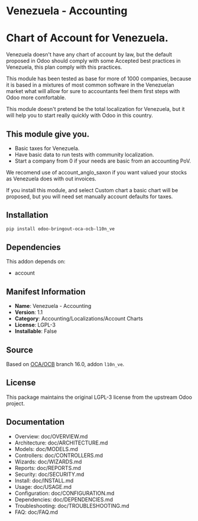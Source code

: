 # Venezuela - Accounting


Chart of Account for Venezuela.
===============================

Venezuela doesn't have any chart of account by law, but the default
proposed in Odoo should comply with some Accepted best practices in Venezuela,
this plan comply with this practices.

This module has been tested as base for more of 1000 companies, because
it is based in a mixtures of most common software in the Venezuelan
market what will allow for sure to accountants feel them first steps with
Odoo more comfortable.

This module doesn't pretend be the total localization for Venezuela,
but it will help you to start really quickly with Odoo in this country.

This module give you.
---------------------

- Basic taxes for Venezuela.
- Have basic data to run tests with community localization.
- Start a company from 0 if your needs are basic from an accounting PoV.

We recomend use of account_anglo_saxon if you want valued your
stocks as Venezuela does with out invoices.

If you install this module, and select Custom chart a basic chart will be proposed,
but you will need set manually account defaults for taxes.


## Installation

```bash
pip install odoo-bringout-oca-ocb-l10n_ve
```

## Dependencies

This addon depends on:
- account

## Manifest Information

- **Name**: Venezuela - Accounting
- **Version**: 1.1
- **Category**: Accounting/Localizations/Account Charts
- **License**: LGPL-3
- **Installable**: False

## Source

Based on [OCA/OCB](https://github.com/OCA/OCB) branch 16.0, addon `l10n_ve`.

## License

This package maintains the original LGPL-3 license from the upstream Odoo project.

## Documentation

- Overview: doc/OVERVIEW.md
- Architecture: doc/ARCHITECTURE.md
- Models: doc/MODELS.md
- Controllers: doc/CONTROLLERS.md
- Wizards: doc/WIZARDS.md
- Reports: doc/REPORTS.md
- Security: doc/SECURITY.md
- Install: doc/INSTALL.md
- Usage: doc/USAGE.md
- Configuration: doc/CONFIGURATION.md
- Dependencies: doc/DEPENDENCIES.md
- Troubleshooting: doc/TROUBLESHOOTING.md
- FAQ: doc/FAQ.md
